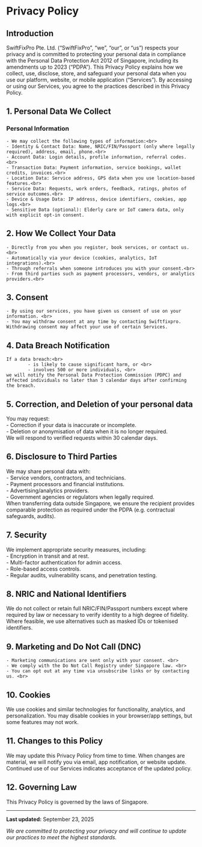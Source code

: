 # Privacy Policy

## Introduction

SwiftFixPro Pte. Ltd. (“SwiftFixPro”, “we”, “our”, or “us”) respects your privacy and is committed to protecting your personal data in compliance with the Personal Data Protection Act 2012 of Singapore, including its amendments up to 2023 (“PDPA”).
This Privacy Policy explains how we collect, use, disclose, store, and safeguard your personal data when you use our platform, website, or mobile application (“Services”).
By accessing or using our Services, you agree to the practices described in this Privacy Policy.


## 1. Personal Data We Collect

### Personal Information

    - We may collect the following types of information:<br>
    - Identity & Contact Data: Name, NRIC/FIN/Passport (only where legally required), address, email, phone.<br>
    - Account Data: Login details, profile information, referral codes.<br>
    - Transaction Data: Payment information, service bookings, wallet credits, invoices.<br>
    - Location Data: Service address, GPS data when you use location-based features.<br>
    - Service Data: Requests, work orders, feedback, ratings, photos of service outcomes.<br>
    - Device & Usage Data: IP address, device identifiers, cookies, app logs.<br>
    - Sensitive Data (optional): Elderly care or IoT camera data, only with explicit opt-in consent.


## 2. How We Collect Your Data

    - Directly from you when you register, book services, or contact us.<br>
    - Automatically via your device (cookies, analytics, IoT integrations).<br>
    - Through referrals when someone introduces you with your consent.<br>
    - From third parties such as payment processors, vendors, or analytics providers.<br>


## 3. Consent

    - By using our services, you have given us consent of use on your information. <br>
    - You may withdraw consent at any time by contacting Swiftfixpro. Withdrawing consent may affect your use of certain Services.


## 4. Data Breach Notification

    If a data breach:<br>
            - is likely to cause significant harm, or <br>
            - involves 500 or more individuals, <br>
    we will notify the Personal Data Protection Commission (PDPC) and affected individuals no later than 3 calendar days after confirming the breach.


## 5. Correction, and Deletion of your personal data

You may request: <br>
    - Correction if your data is inaccurate or incomplete. <br>
    - Deletion or anonymisation of data when it is no longer required. <br> 
We will respond to verified requests within 30 calendar days.


## 6. Disclosure to Third Parties

We may share personal data with: <br>
    - Service vendors, contractors, and technicians. <br>
    - Payment processors and financial institutions. <br>
    - Advertising/analytics providers. <br>
    - Government agencies or regulators when legally required. <br>
When transferring data outside Singapore, we ensure the recipient provides comparable protection as required under the PDPA (e.g. contractual safeguards, audits).


## 7. Security

We implement appropriate security measures, including: <br>
    - Encryption in transit and at rest. <br>
    - Multi-factor authentication for admin access. <br>
    - Role-based access controls. <br>
    - Regular audits, vulnerability scans, and penetration testing.

## 8. NRIC and National Identifiers

We do not collect or retain full NRIC/FIN/Passport numbers except where required by law or necessary to verify identity to a high degree of fidelity. Where feasible, we use alternatives such as masked IDs or tokenised identifiers.


## 9. Marketing and Do Not Call (DNC)

    - Marketing communications are sent only with your consent. <br>
    - We comply with the Do Not Call Registry under Singapore law. <br>
    - You can opt out at any time via unsubscribe links or by contacting us. <br>

## 10. Cookies

We use cookies and similar technologies for functionality, analytics, and personalization. You may disable cookies in your browser/app settings, but some features may not work.


## 11. Changes to this Policy

We may update this Privacy Policy from time to time. When changes are material, we will notify you via email, app notification, or website update. Continued use of our Services indicates acceptance of the updated policy.

## 12. Governing Law

This Privacy Policy is governed by the laws of Singapore.

---

**Last updated:** September 23, 2025

*We are committed to protecting your privacy and will continue to update our practices to meet the highest standards.*
